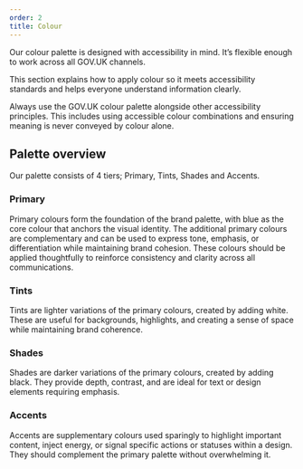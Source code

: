 ```yaml
---
order: 2
title: Colour
---
```


Our colour palette is designed with accessibility in mind. It’s flexible enough to work across all GOV.UK channels.

This section explains how to apply colour so it meets accessibility standards and helps everyone understand information clearly.

Always use the GOV.UK colour palette alongside other accessibility principles. This includes using accessible colour combinations and ensuring meaning is never conveyed by colour alone.

## Palette overview

Our palette consists of 4 tiers;
Primary, Tints, Shades and Accents.

### Primary

Primary colours form the foundation of the brand palette, with blue as the core colour that anchors the visual identity. The additional primary colours are complementary and can be used to express tone, emphasis, or differentiation while maintaining brand cohesion. These colours should be applied thoughtfully to reinforce consistency and clarity across all communications.

### Tints

Tints are lighter variations of the primary colours, created by adding white. These are useful for backgrounds, highlights, and creating a sense of space while maintaining brand coherence.

### Shades

Shades are darker variations of the primary colours, created by adding black. They provide depth, contrast, and are ideal for text or design elements requiring emphasis.

### Accents

Accents are supplementary colours used sparingly to highlight important content, inject energy, or signal specific actions or statuses within a design. They should complement the primary palette without overwhelming it.
